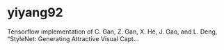 # yiyang92
Tensorflow implementation of C. Gan, Z. Gan, X. He, J. Gao, and L. Deng, “StyleNet: Generating Attractive Visual Capt…
